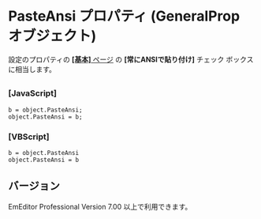 # PasteAnsi プロパティ (GeneralProp オブジェクト)

設定のプロパティの [**\[基本\]** ページ](../../dlg/properties/general/index) の
**\[常にANSIで貼り付け\]** チェック ボックスに相当します。

## 

### \[JavaScript\]

```
b = object.PasteAnsi;
object.PasteAnsi = b;
```

### \[VBScript\]

```
b = object.PasteAnsi
object.PasteAnsi = b
```

## バージョン

EmEditor Professional Version 7.00 以上で利用できます。
